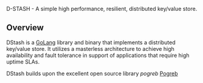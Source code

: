 D-STASH - A simple high performance, resilient, distributed key/value store.
  
## Overview

DStash is a [GoLang](https://golang.org/) library and binary that implements a distributed key/value store.  It utilizes a masterless architecture to achieve high availability and fault tolerance in support of applications that require high uptime SLAs. 

DStash builds upon the excellent open source library *pogreb* [Pogreb](https://github.com/akrylysov/pogreb)
